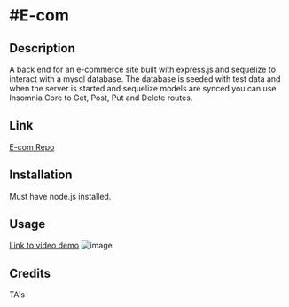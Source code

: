 # #E-com

## Description
A back end for an e-commerce site built with express.js and sequelize to interact with a mysql database.  The database is seeded with test data and when the server is started and sequelize models are synced you can use Insomnia Core to Get, Post, Put and Delete routes.

## Link
[E-com Repo](https://github.com/glanctot/e-com)

## Installation
Must have node.js installed.

## Usage 
[Link to video demo](https://watch.screencastify.com/v/86aB2HwChb4LuMR6HQ73)
![image](https://user-images.githubusercontent.com/91084910/148848514-2b8f534b-8972-4a16-adb0-cfa94eefb9fb.png)

## Credits
TA's
